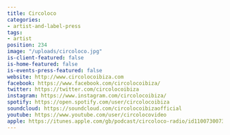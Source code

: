 ```yaml
---
title: Circoloco
categories:
- artist-and-label-press
tags:
- artist
position: 234
image: "/uploads/circoloco.jpg"
is-client-featured: false
is-home-featured: false
is-events-press-featured: false
website: http://www.circolocoibiza.com
facebook: https://www.facebook.com/circolocoibiza/
twitter: https://twitter.com/circolocoibiza
instagram: https://www.instagram.com/circolocoibiza/
spotify: https://open.spotify.com/user/circolocoibiza
soundcloud: https://soundcloud.com/circolocoibizaofficial
youtube: https://www.youtube.com/user/circolocovideo
apple: https://itunes.apple.com/gb/podcast/circoloco-radio/id1100730073?mt=2
---
```


